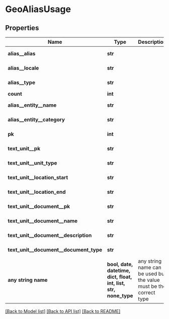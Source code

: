 # GeoAliasUsage


## Properties
Name | Type | Description | Notes
------------ | ------------- | ------------- | -------------
**alias__alias** | **str** |  | [optional] [readonly] 
**alias__locale** | **str** |  | [optional] [readonly] 
**alias__type** | **str** |  | [optional] [readonly] 
**count** | **int** |  | [optional] 
**alias__entity__name** | **str** |  | [optional] [readonly] 
**alias__entity__category** | **str** |  | [optional] [readonly] 
**pk** | **int** |  | [optional] [readonly] 
**text_unit__pk** | **str** |  | [optional] [readonly] 
**text_unit__unit_type** | **str** |  | [optional] [readonly] 
**text_unit__location_start** | **str** |  | [optional] [readonly] 
**text_unit__location_end** | **str** |  | [optional] [readonly] 
**text_unit__document__pk** | **str** |  | [optional] [readonly] 
**text_unit__document__name** | **str** |  | [optional] [readonly] 
**text_unit__document__description** | **str** |  | [optional] [readonly] 
**text_unit__document__document_type** | **str** |  | [optional] [readonly] 
**any string name** | **bool, date, datetime, dict, float, int, list, str, none_type** | any string name can be used but the value must be the correct type | [optional]

[[Back to Model list]](../README.md#documentation-for-models) [[Back to API list]](../README.md#documentation-for-api-endpoints) [[Back to README]](../README.md)


